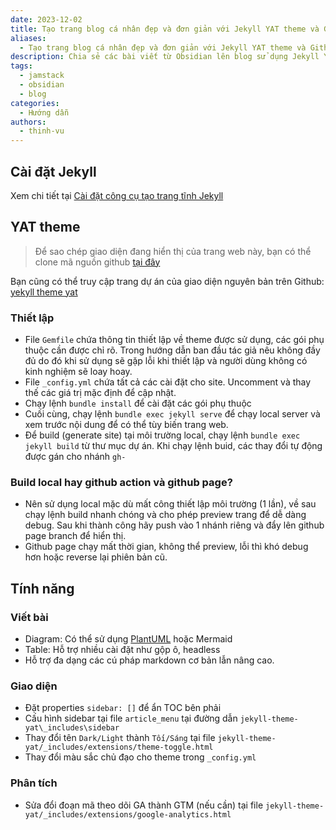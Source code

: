 ```yaml
---
date: 2023-12-02
title: Tạo trang blog cá nhân đẹp và đơn giản với Jekyll YAT theme và Github Pages
aliases:
  - Tạo trang blog cá nhân đẹp và đơn giản với Jekyll YAT theme và Github Pages
description: Chia sẻ các bài viết từ Obsidian lên blog sử dụng Jekyll YAT theme và Github Pages hoàn toàn miễn phí
tags:
  - jamstack
  - obsidian
  - blog
categories:
  - Hướng dẫn
authors:
  - thinh-vu
---
```


## Cài đặt Jekyll
Xem chi tiết tại [Cài đặt công cụ tạo trang tĩnh Jekyll](cai-dat-cong-cu-tao-trang-web-tinh-jekyll-ssg.md)

## YAT theme

> Để sao chép giao diện đang hiển thị của trang web này, bạn có thể clone mã nguồn github [tại đây](https://github.com/thinh-vu/learn-anything)

Bạn cũng có thể truy cập trang dự án của giao diện nguyên bản trên Github: [yekyll theme yat](https://jeffreytse.github.io/jekyll-theme-yat/about.html)

### Thiết lập
- File `Gemfile` chứa thông tin thiết lập về theme được sử dụng, các gói phụ thuộc cần được chỉ rõ. Trong hướng dẫn ban đầu tác giả nêu không đầy đủ do đó khi sử dụng sẽ gặp lỗi khi thiết lập và người dùng không có kinh nghiệm sẽ loay hoay.
- File `_config.yml` chứa tất cả các cài đặt cho site. Uncomment và thay thế các giá trị mặc định để cập nhật.
- Chạy lệnh `bundle install` để cài đặt các gói phụ thuộc
- Cuối cùng, chạy lệnh `bundle exec jekyll serve` để chạy local server và xem trước nội dung để có thể tùy biến trang web.
- Để build (generate site) tại môi trường local, chạy lệnh `bundle exec jekyll build` từ thư mục dự án. Khi chạy lệnh buid, các thay đổi tự động được gán cho nhánh `gh-` 
### Build local hay github action và github page?
- Nên sử dụng local mặc dù mất công thiết lập môi trường (1 lần), về sau chạy lệnh build nhanh chóng và cho phép preview trang để dễ dàng debug. Sau khi thành công hãy push vào 1 nhánh riêng và đẩy lên github page branch để hiển thị.
- Github page chạy mất thời gian, không thể preview, lỗi thì khó debug hơn hoặc reverse lại phiên bản cũ.

## Tính năng
### Viết bài
- Diagram: Có thể sử dụng [PlantUML](https://plantuml.com/guide) hoặc Mermaid
- Table: Hỗ trợ nhiều cài đặt như gộp ô, headless
- Hỗ trợ đa dạng các cú pháp markdown cơ bản lẫn nâng cao.


### Giao diện
- Đặt properties `sidebar: []` để ẩn TOC bên phải
- Cấu hình sidebar tại file `article_menu` tại đường dẫn `jekyll-theme-yat\_includes\sidebar`
- Thay đổi tên `Dark/Light` thành `Tối/Sáng` tại file `jekyll-theme-yat/_includes/extensions/theme-toggle.html`
- Thay đổi màu sắc chủ đạo cho theme trong `_config.yml`

### Phân tích
- Sửa đổi đoạn mã theo dõi GA thành GTM (nếu cần) tại file `jekyll-theme-yat/_includes/extensions/google-analytics.html`